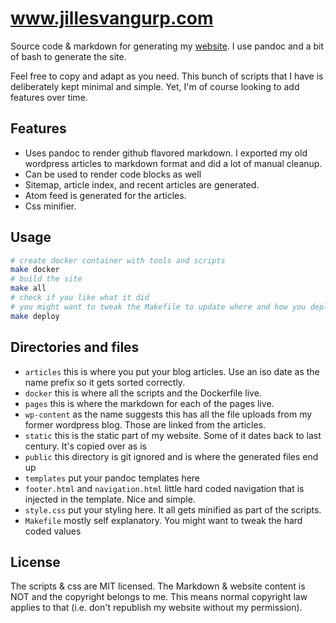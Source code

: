 # www.jillesvangurp.com

Source code & markdown for generating my [website](https://www.jillesvangurp.com). I use pandoc and a bit of bash to generate the site.

Feel free to copy and adapt as you need. This bunch of scripts that I have is deliberately kept minimal and simple. Yet, I'm of course looking to add features over time.

## Features

- Uses pandoc to render github flavored markdown. I exported my old wordpress articles to markdown format and did a lot of manual cleanup.
- Can be used to render code blocks as well
- Sitemap, article index, and recent articles are generated.
- Atom feed is generated for the articles.
- Css minifier.

## Usage

```bash
# create docker container with tools and scripts
make docker
# build the site
make all
# check if you like what it did
# you might want to tweak the Makefile to update where and how you deploy before you run this. Uses rsync.
make deploy
```

## Directories and files

- `articles` this is where you put your blog articles. Use an iso date as the name prefix so it gets sorted correctly.
- `docker` this is where all the scripts and the Dockerfile live.
- `pages` this is where the markdown for each of the pages live.
- `wp-content` as the name suggests this has all the file uploads from my former wordpress blog. Those are linked from the articles.
- `static` this is the static part of my website. Some of it dates back to last century. It's copied over as is
- `public` this directory is git ignored and is where the generated files end up
- `templates` put your pandoc templates here
- `footer.html` and `navigation.html` little hard coded navigation that is injected in the template. Nice and simple.
- `style.css` put your styling here. It all gets minified as part of the scripts.
- `Makefile` mostly self explanatory. You might want to tweak the hard coded values

## License

The scripts & css are MIT licensed. The Markdown & website content is NOT and the copyright belongs to me. This means normal copyright law applies to that (i.e. don't republish my website without my permission).

